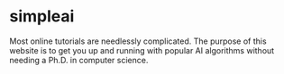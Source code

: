 # simpleai

Most online tutorials are needlessly complicated. The purpose of this website is to get you up and running with popular AI algorithms without needing a Ph.D. in computer science. 